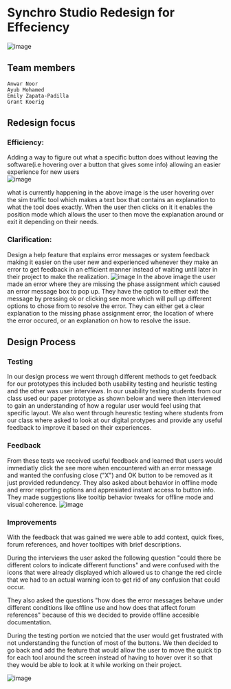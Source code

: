 # Synchro Studio Redesign for Effeciency 
![image](https://github.com/user-attachments/assets/4a9faa89-3b5e-4d9e-af39-8b4e39423a7f)


## Team members

    Anwar Noor
    Ayub Mohamed 
    Emily Zapata-Padilla
    Grant Koerig
  
  ## Redesign focus
  ### Efficiency: 
  Adding a way to figure out what a specific button does without leaving the software(i.e hovering over a button that gives some info) allowing an easier experience for new users  
  ![image](https://github.com/user-attachments/assets/336baa0e-1963-4007-a431-e99a5affe9d8)

  what is currently happening in the above image is the user hovering over the sim traffic tool which makes a text box that contains an explanation to what the tool does exactly. When the user then clicks on it it enables the position mode which allows the user to then move the explanation around or exit it depending on their needs. 
  
  ### Clarification:
  Design a help feature that explains error messages or system feedback making it easier on the user new and experienced whenever they make an error to get feedback in an efficient manner instead of waiting until later in their project to make the realization.
  ![image](https://github.com/user-attachments/assets/fe92afa6-2eff-4d2a-aeff-cbc86d86d0d7)
  In the above image the user made an error where they are missing the phase assignment which caused an error message box to pop up. They have the option to either exit the message by pressing ok or clicking see more which will pull up different options to chose from to resolve the error. They can either get a clear explanation to the missing phase assignment error, the location of where the error occured, or an explanation on how to resolve the issue. 
  
## Design Process
### Testing
In our design process we went through different methods to get feedback for our prototypes this included both usability testing and heuristic testing and the other was user interviews. In our usability testing students from our class used our paper prototype as shown below and were then interviewed to gain an understanding of how a regular user would feel using that specific layout. We also went through heurestic testing where students from our class where asked to look at our digital protypes and provide any useful feedback to improve it based on their experiences. 
### Feedback
From these tests we received useful feedback and learned that users would immediatly click the see more when encountered with an error message and wanted the confusing close ("X") and OK button to be removed as it just provided redundency. They also asked about behavior in offline mode and error reporting options and appresiated instant access to button info. They made suggestions like tooltip behavior tweaks for offline mode and visual coherence. 
![image](https://github.com/user-attachments/assets/ecc73981-099d-4bda-8724-72f16f3499de)

### Improvements 
With the feedback that was gained we were able to add context, quick fixes, forum references, and hover tooltipes with brief descriptions.

During the interviews the user asked the following question "could there be different colors to indicate different functions" and were confused with the icons that were already displayed which allowed us to change the red circle that we had to an actual warning icon to get rid of any confusion that could occur.

They also asked the questions "how does the error messages behave under different conditions like offline use and how does that affect forum references" because of this we decided to provide offline accesible documentation. 

During the testing portion we notcied that the user would get frustrated with not understanding the function of most of the buttons. We then decided to go back and add the feature that would allow the user to move the quick tip for each tool around the screen instead of having to hover over it so that they would be able to look at it while working on their project.

![image](https://github.com/user-attachments/assets/bf0a7004-b372-43a9-a077-15c6aba6efd4)
